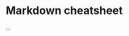# Markdown cheatsheet

<!--
+-----------------------+-----------------------+-----------------------+
| Type                  | Or                    | ... to Get            |
+=======================+=======================+=======================+
| \*Italic\*            | \_Italic\_            | *Italic*              |
+-----------------------+-----------------------+-----------------------+
| \*\*Bold\*\*          | \_\_Bold\_\_          | **Bold**              |
+-----------------------+-----------------------+-----------------------+
| \# Heading 1          | Heading 1\            | # Heading 1 {#h       |
|                       | =========             | eading-1 .smaller-h1} |
+-----------------------+-----------------------+-----------------------+
| \## Heading 2         | Heading 2\            | ## Heading 2 {#h      |
|                       | \-\-\-\-\-\-\-\--     | eading-2 .smaller-h2} |
+-----------------------+-----------------------+-----------------------+
| \                     | \[Link\]\[1\]\        | [Link](htt            |
| [Link\](http://a.com) | ⋮\                    | ps://commonmark.org/) |
|                       | \[1\]: http://b.org   |                       |
+-----------------------+-----------------------+-----------------------+
| !\[Imag               | !\[Image\]\[1\]\      | ![Markdown](images/fa |
| e\](http://url/a.png) | ⋮\                    | vicon.png){width="36" |
|                       | \[1\]:                | height="36"}          |
|                       | http://url/b.jpg      |                       |
+-----------------------+-----------------------+-----------------------+
| \> Blockquote         |                       | > Blockquote          |
+-----------------------+-----------------------+-----------------------+
| \* List\              | \- List\              | -   List              |
| \* List\              | - List\               | -   List              |
| \* List               | - List\               | -   List              |
+-----------------------+-----------------------+-----------------------+
| 1\. One\              | 1\) One\              | 1.  One               |
| 2. Two\               | 2) Two\               | 2.  Two               |
| 3. Three              | 3) Three              | 3.  Three             |
+-----------------------+-----------------------+-----------------------+
| Horizontal rule:\     | Horizontal rule:\     | Horizontal rule:      |
| \                     | \                     |                       |
| \-\--                 | \*\*\*                | -------------------   |
+-----------------------+-----------------------+-----------------------+
| \`Inline code\` with  |                       | `Inline               |
| backticks             |                       |  code`{.preformatted} |
|                       |                       | with backticks        |
+-----------------------+-----------------------+-----------------------+
| \`\`\`\               | [····]{.spaces}\#     | ::: code-block        |
| \# code block\        | code block\           | \# code block\        |
| print \'3 backticks   | [····]{.spaces}print  | print \'3 backticks   |
| or\'\                 | \'3 backticks or\'\   | or\'\                 |
| print \'indent 4      | [····]{.spaces}print  | print \'indent 4      |
| spaces\'\             | \'indent 4 spaces\'   | spaces\'              |
| \`\`\`                |                       | :::                   |
+-----------------------+-----------------------+-----------------------+

-->

...
